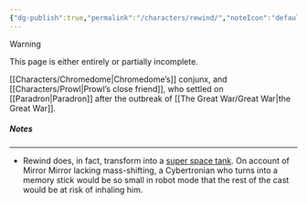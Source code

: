 ```yaml
---
{"dg-publish":true,"permalink":"/characters/rewind/","noteIcon":"default"}
---
```

  
>[!warning] 
>This page is either entirely or partially incomplete. 

[[Characters/Chromedome\|Chromedome’s]] conjunx, and [[Characters/Prowl\|Prowl’s close friend]], who settled on [[Paradron\|Paradron]] after the outbreak of [[The Great War/Great War\|the Great War]].  
##### Notes
---
- Rewind does, in fact, transform into a [super space tank](https://tfwiki.net/wiki/Rewind_(G1)#Timelines). On account of Mirror Mirror lacking mass-shifting, a Cybertronian who turns into a memory stick would be so small in robot mode that the rest of the cast would be at risk of inhaling him. 